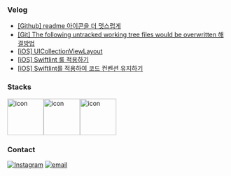 ### Velog
<!-- BLOG-POST-LIST:START -->
- [[Github] readme 아이콘을 더 멋스럽게](https://velog.io/@whitehyun/Github-readme-%EC%95%84%EC%9D%B4%EC%BD%98%EC%9D%84-%EB%8D%94-%EB%A9%8B%EC%8A%A4%EB%9F%BD%EA%B2%8C)
- [[Git] The following untracked working tree files would be overwritten 해결방법](https://velog.io/@whitehyun/Git-The-following-untracked-working-tree-files-would-be-overwritten-%ED%95%B4%EA%B2%B0%EB%B0%A9%EB%B2%95)
- [[iOS] UICollectionViewLayout](https://velog.io/@whitehyun/iOS-UICollectionViewLayout)
- [[iOS] Swiftlint 룰 적용하기](https://velog.io/@whitehyun/iOS-Swiftlint-%EB%A3%B0-%EC%A0%81%EC%9A%A9%ED%95%98%EA%B8%B0)
- [[iOS] Swiftlint를 적용하여 코드 컨벤션 유지하기](https://velog.io/@whitehyun/iOS-Swiftlint%EB%A5%BC-%EC%A0%81%EC%9A%A9%ED%95%98%EC%97%AC-%EC%BD%94%EB%93%9C-%EC%BB%A8%EB%B2%A4%EC%85%98-%EC%9C%A0%EC%A7%80%ED%95%98%EA%B8%B0)
<!-- BLOG-POST-LIST:END -->

### Stacks

<div style="display: flex; align-items: flex-start;"><img src="https://techstack-generator.vercel.app/swift-icon.svg" alt="icon" width="83" height="83" /><img src="https://techstack-generator.vercel.app/python-icon.svg" alt="icon" width="83" height="83" /><img src="https://techstack-generator.vercel.app/github-icon.svg" alt="icon" width="83" height="83" /></div>

### Contact

[![Instagram](https://img.shields.io/badge/Instagram-E4405F?style=flat-square&logo=Instagram&logoColor=white)](https://instagram.com/whi7ehyun)
[![email](https://img.shields.io/badge/Gmail-EA4335?style=flat-square&logo=Gmail&logoColor=white)](mailto:whi7ehyun@gmail.com)
